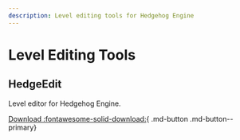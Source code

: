 ```yaml
---
description: Level editing tools for Hedgehog Engine
---
```

# Level Editing Tools

## HedgeEdit
Level editor for Hedgehog Engine.

[Download :fontawesome-solid-download:](https://github.com/HedgeDocs/HedgeDocs.github.io/releases/download/CompiledTools/HedgeEdit.7z){ .md-button .md-button--primary}